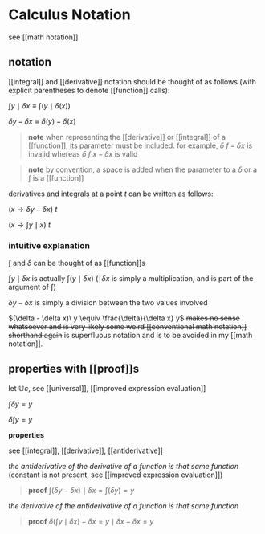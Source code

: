 # Calculus Notation

see [[math notation]]

## notation

[[integral]] and [[derivative]] notation should be thought of as follows (with explicit parentheses to denote [[function]] calls):

$\int y \mid \delta x \equiv \int (y \mid \delta(x))$

$\delta y - \delta x \equiv \delta(y) - \delta(x)$

> **note** when representing the [[derivative]] or [[integral]] of a [[function]], its parameter must be included. for example, $\delta\ f - \delta x$ is invalid whereas $\delta\ f\ x - \delta x$ is valid

> **note** by convention, a space is added when the parameter to a $\delta$ or a $\int$ is a [[function]]

derivatives and integrals at a point $t$ can be written as follows:

$(x \rightarrow \delta y - \delta x)\ t$

$(x \rightarrow \int y \mid x)\ t$

### intuitive explanation

$\int$ and $\delta$ can be thought of as [[function]]s

$\int y \mid \delta x$ is actually $\int (y \mid \delta x)$ ($\mid \delta x$ is simply a multiplication, and is part of the argument of $\int$)

$\delta y - \delta x$ is simply a division between the two values involved

$(\delta - \delta x)\ y \equiv \frac{\delta}{\delta x} y$ ~~makes no sense whatsoever and is very likely some weird [[conventional math notation]] shorthand again~~ is superfluous notation and is to be avoided in my [[math notation]].

## properties with [[proof]]s

let $\mathbb U c$, see [[universal]], [[improved expression evaluation]]

$\int \delta y = y$

$\delta \int y = y$

**properties**

see [[integral]], [[derivative]], [[antiderivative]]

_the antiderivative of the derivative of a function is that same function_ (constant is not present, see [[improved expression evaluation]])

> **proof** $\int (\delta y - \delta x) \mid \delta x = \int (\delta y) = y$

_the derivative of the antiderivative of a function is that same function_

> **proof** $\delta (\int y \mid \delta x) - \delta x = y \mid \delta x - \delta x = y$
